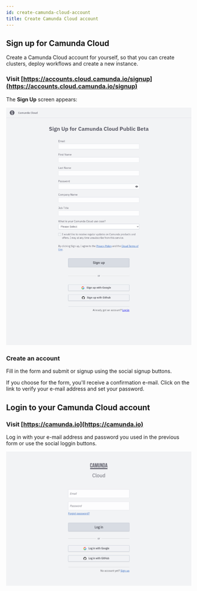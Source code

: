 ```yaml
---
id: create-camunda-cloud-account
title: Create Camunda Cloud account
---
```


## Sign up for Camunda Cloud

Create a Camunda Cloud account for yourself, so that you can create clusters, deploy workflows and create a new instance.

### Visit [https://accounts.cloud.camunda.io/signup](https://accounts.cloud.camunda.io/signup)

The **Sign Up** screen appears:

![signup](./img/signup.png)

### Create an account

Fill in the form and submit or signup using the social signup buttons.

If you choose for the form, you'll receive a confirmation e-mail. Click on the link to verify your e-mail address and set your password.

## Login to your Camunda Cloud account

### Visit [https://camunda.io](https://camunda.io)

Log in with your e-mail address and password you used in the previous form or use the social loggin buttons.

![login](./img/login.png)
